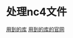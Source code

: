 # 处理nc4文件

[用到的库](https://archive.codeplex.com/?p=sds)
[用到的库的官网](https://www.microsoft.com/en-us/research/project/scientific-dataset/?from=http%3A%2F%2Fresearch.microsoft.com%2Fprojects%2Fsds)